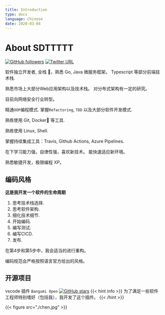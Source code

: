 ```yaml
---
title: Introduction
type: docs
language: Chinese
date: 2020-03-04
---
```


# About SDTTTTT

[![GitHub followers](https://img.shields.io/github/followers/sdttttt?style=social)](https://github.com/sdttttt)
[![Twitter URL](https://img.shields.io/twitter/url?style=social&url=https%3A%2F%2Ftwitter.com%2Fkaierxs)](https://twitter.com/kaierxs)

软件独立开发者, 全栈 💎，熟悉 Go, Java 微服务框架。
Typescript 等部分前端技术栈.

熟悉市场上大部分Web应用架构以及技术栈。
对分布式架构有一定的研究。

目前向网络安全行业转型。

精通`OOP`编程模式.
掌握`Refactoring`, `TDD` 以及大部分软件开发模式.

熟练使用 Git, Docker🐬 等工具.

熟练使用 Linux, Shell.

掌握持续集成工具：Travis, Github Actions, Azure Pipelines.

在下学习能力强，自律性强，喜欢新技术。
能快速适应新环境。

熟悉敏捷开发，极限编程 XP。

## 编码风格

**这是我开发一个软件的生命周期**

1. 思考技术栈选择.
2. 思考软件架构.
3. 细化技术细节.
4. 开始编码.
5. 编写测试.
7. 编写CICD.
8. 发布.

在第4步和第5步中，我会适当的进行重构。

编码规范会严格按照语言官方给出的风格。

## 开源项目

vscode 插件 `Bangumi Open` [![GitHub stars](https://img.shields.io/github/stars/sdttttt/vscode-bangumi?style=social)](https://github.com/sdttttt/vscode-bangumi)
{{< hint info >}}
为了满足一些软件工程师特别嗜好（包括我），我开发了这个插件。
{{< /hint >}}

{{< figure src="./chen.jpg" >}}
